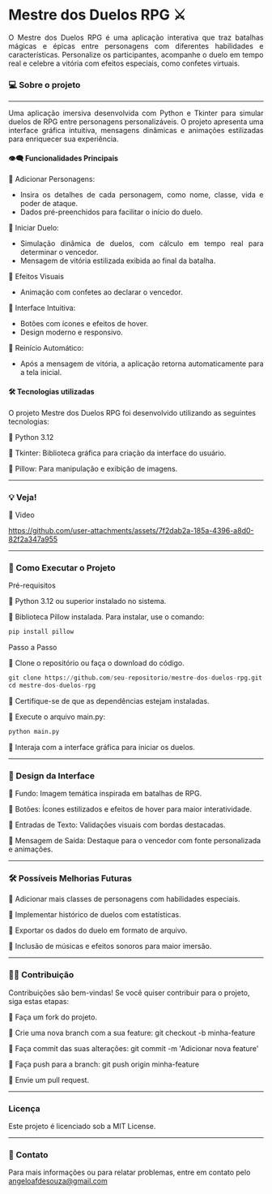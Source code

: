 # Mestre dos Duelos RPG ⚔️

<div align="justify">O Mestre dos Duelos RPG é uma aplicação interativa que traz batalhas mágicas e épicas entre personagens com diferentes habilidades e características. Personalize os participantes, acompanhe o duelo em tempo real e celebre a vitória com efeitos especiais, como confetes virtuais.</div>

### 💻 Sobre o projeto
---

<div align="justify"> Uma aplicação imersiva desenvolvida com Python e Tkinter para simular duelos de RPG entre personagens personalizáveis. O projeto apresenta uma interface gráfica intuitiva, mensagens dinâmicas e animações estilizadas para enriquecer sua experiência.


#### 👁️‍🗨️ Funcionalidades Principais

🔹 Adicionar Personagens:
 - Insira os detalhes de cada personagem, como nome, classe, vida e poder de ataque.
 - Dados pré-preenchidos para facilitar o início do duelo.

🔹 Iniciar Duelo:

 - Simulação dinâmica de duelos, com cálculo em tempo real para determinar o vencedor.
  - Mensagem de vitória estilizada exibida ao final da batalha.

🔹 Efeitos Visuais

 - Animação com confetes ao declarar o vencedor.

🔹 Interface Intuitiva:

 - Botões com ícones e efeitos de hover.
 - Design moderno e responsivo.

🔹 Reinício Automático:

 - Após a mensagem de vitória, a aplicação retorna automaticamente para a tela inicial.

</div>

#### 🛠 Tecnologias utilizadas

O projeto Mestre dos Duelos RPG foi desenvolvido utilizando as seguintes tecnologias:

🔹 Python 3.12

🔹 Tkinter: Biblioteca gráfica para criação da interface do usuário.

🔹 Pillow: Para manipulação e exibição de imagens.

---

### 💡 Veja!

🔹 Video

https://github.com/user-attachments/assets/7f2dab2a-185a-4396-a8d0-82f2a347a955


---

### 🔧 Como Executar o Projeto
Pré-requisitos

🔹 Python 3.12 ou superior instalado no sistema.

🔹 Biblioteca Pillow instalada. Para instalar, use o comando:

```python
pip install pillow
```
Passo a Passo

🔹 Clone o repositório ou faça o download do código.
```python
git clone https://github.com/seu-repositorio/mestre-dos-duelos-rpg.git
cd mestre-dos-duelos-rpg
```
🔹 Certifique-se de que as dependências estejam instaladas.

🔹 Execute o arquivo main.py:
```python
python main.py
```
🔹 Interaja com a interface gráfica para iniciar os duelos.

---

### 🎨 Design da Interface

🔹 Fundo: Imagem temática inspirada em batalhas de RPG.

🔹 Botões: Ícones estilizados e efeitos de hover para maior interatividade.

🔹 Entradas de Texto: Validações visuais com bordas destacadas.

🔹 Mensagem de Saída: Destaque para o vencedor com fonte personalizada e animações.

---

### 🛠 Possíveis Melhorias Futuras

🔹 Adicionar mais classes de personagens com habilidades especiais.

🔹 Implementar histórico de duelos com estatísticas.

🔹 Exportar os dados do duelo em formato de arquivo.

🔹 Inclusão de músicas e efeitos sonoros para maior imersão.

---


###  🤝🏻 Contribuição

Contribuições são bem-vindas! Se você quiser contribuir para o projeto, siga estas etapas:

🔹 Faça um fork do projeto.

🔹 Crie uma nova branch com a sua feature: git checkout -b minha-feature

🔹 Faça commit das suas alterações: git commit -m 'Adicionar nova feature'

🔹 Faça push para a branch: git push origin minha-feature

🔹 Envie um pull request.

---
### Licença

Este projeto é licenciado sob a MIT License.

---
### 📧 Contato
Para mais informações ou para relatar problemas, entre em contato pelo angeloafdesouza@gmail.com


